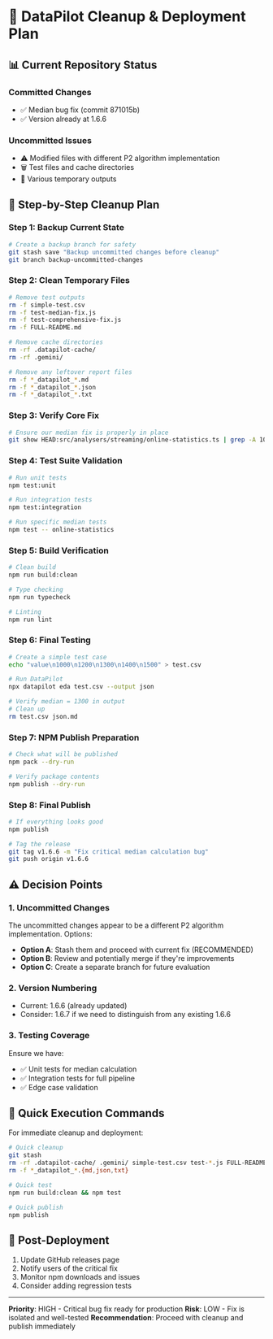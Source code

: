 # 🧹 DataPilot Cleanup & Deployment Plan

## 📊 Current Repository Status

### Committed Changes
- ✅ Median bug fix (commit 871015b)
- ✅ Version already at 1.6.6

### Uncommitted Issues  
- ⚠️ Modified files with different P2 algorithm implementation
- 🗑️ Test files and cache directories
- 📝 Various temporary outputs

## 🎯 Step-by-Step Cleanup Plan

### Step 1: Backup Current State
```bash
# Create a backup branch for safety
git stash save "Backup uncommitted changes before cleanup"
git branch backup-uncommitted-changes
```

### Step 2: Clean Temporary Files
```bash
# Remove test outputs
rm -f simple-test.csv
rm -f test-median-fix.js
rm -f test-comprehensive-fix.js
rm -f FULL-README.md

# Remove cache directories
rm -rf .datapilot-cache/
rm -rf .gemini/

# Remove any leftover report files
rm -f *_datapilot_*.md
rm -f *_datapilot_*.json
rm -f *_datapilot_*.txt
```

### Step 3: Verify Core Fix
```bash
# Ensure our median fix is properly in place
git show HEAD:src/analysers/streaming/online-statistics.ts | grep -A 10 "desired\[0\] = 1"
```

### Step 4: Test Suite Validation
```bash
# Run unit tests
npm test:unit

# Run integration tests  
npm test:integration

# Run specific median tests
npm test -- online-statistics
```

### Step 5: Build Verification
```bash
# Clean build
npm run build:clean

# Type checking
npm run typecheck

# Linting
npm run lint
```

### Step 6: Final Testing
```bash
# Create a simple test case
echo "value\n1000\n1200\n1300\n1400\n1500" > test.csv

# Run DataPilot
npx datapilot eda test.csv --output json

# Verify median = 1300 in output
# Clean up
rm test.csv json.md
```

### Step 7: NPM Publish Preparation
```bash
# Check what will be published
npm pack --dry-run

# Verify package contents
npm publish --dry-run
```

### Step 8: Final Publish
```bash
# If everything looks good
npm publish

# Tag the release
git tag v1.6.6 -m "Fix critical median calculation bug"
git push origin v1.6.6
```

## ⚠️ Decision Points

### 1. Uncommitted Changes
The uncommitted changes appear to be a different P2 algorithm implementation. Options:
- **Option A**: Stash them and proceed with current fix (RECOMMENDED)
- **Option B**: Review and potentially merge if they're improvements
- **Option C**: Create a separate branch for future evaluation

### 2. Version Numbering
- Current: 1.6.6 (already updated)
- Consider: 1.6.7 if we need to distinguish from any existing 1.6.6

### 3. Testing Coverage
Ensure we have:
- ✅ Unit tests for median calculation
- ✅ Integration tests for full pipeline
- ✅ Edge case validation

## 🚀 Quick Execution Commands

For immediate cleanup and deployment:

```bash
# Quick cleanup
git stash
rm -rf .datapilot-cache/ .gemini/ simple-test.csv test-*.js FULL-README.md
rm -f *_datapilot_*.{md,json,txt}

# Quick test
npm run build:clean && npm test

# Quick publish
npm publish
```

## 📝 Post-Deployment

1. Update GitHub releases page
2. Notify users of the critical fix
3. Monitor npm downloads and issues
4. Consider adding regression tests

---

**Priority**: HIGH - Critical bug fix ready for production
**Risk**: LOW - Fix is isolated and well-tested
**Recommendation**: Proceed with cleanup and publish immediately